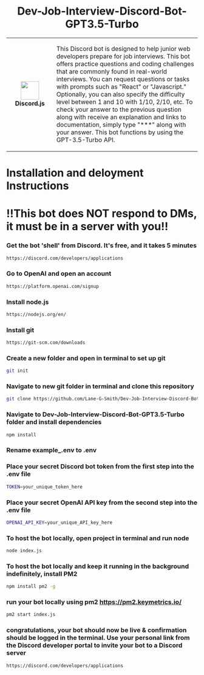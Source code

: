 <h1 align="center">Dev-Job-Interview-Discord-Bot-GPT3.5-Turbo</h1>
<table align="center">
  <tr>
    <td align="center" height="108" width="108">
        <img     src="https://camo.githubusercontent.com/2993f7180d5cc3231060f66cfa1f0f65a1d09c0efd68d08d0190902ba9200d81/68747470733a2f2f7777772e7376677265706f2e636f6d2f73686f772f3335333635352f646973636f72642d69636f6e2e737667"
        width="48"
        height="48"
        />
        <br /><strong>Discord.js</strong>
    </td>
    <td align="center" height="108">
      <p align="left">This Discord bot is designed to help junior web developers prepare for job interviews. This bot offers practice questions and coding challenges that are commonly found in real-world interviews. You can request questions or tasks with prompts such as "React" or "Javascript." Optionally, you can also specify the difficulty level between 1 and 10 with 1/10, 2/10, etc. To check your answer to the previous question along with receive an explanation and links to documentation, simply type "***" along with your answer. This bot functions by using the GPT-3.5-Turbo API.
      </p>
     </td>
   </tr>
 </table>

# Installation and deloyment Instructions

# !!This bot does NOT respond to DMs, it must be in a server with you!!

### Get the bot 'shell' from Discord. It's free, and it takes 5 minutes
```sh
https://discord.com/developers/applications
```
### Go to OpenAI and open an account
```sh
https://platform.openai.com/signup
```
### Install node.js
```sh
https://nodejs.org/en/
```
### Install git
```sh
https://git-scm.com/downloads
```
### Create a new folder and open in terminal to set up git
```sh
git init
```
### Navigate to new git folder in terminal and clone this repository
```sh
git clone https://github.com/Lane-G-Smith/Dev-Job-Interview-Discord-Bot-GPT3.5-Turbo.git
```
### Navigate to Dev-Job-Interview-Discord-Bot-GPT3.5-Turbo folder and install dependencies
```sh
npm install
```
### Rename example_.env to .env
### Place your secret Discord bot token from the first step into the .env file
```sh
TOKEN=your_unique_token_here
```
### Place your secret OpenAI API key from the second step into the .env file
```sh
OPENAI_API_KEY=your_unique_API_key_here
```
### To host the bot locally, open project in terminal and run node
```sh
node index.js
```
### To host the bot locally and keep it running in the background indefinitely, install PM2
```sh
npm install pm2 -g
```
### run your bot locally using pm2 https://pm2.keymetrics.io/
```sh
pm2 start index.js
```
### congratulations, your bot should now be live & confirmation should be logged in the terminal. Use your personal link from the Discord developer portal to invite your bot to a Discord server
```sh
https://discord.com/developers/applications
```
